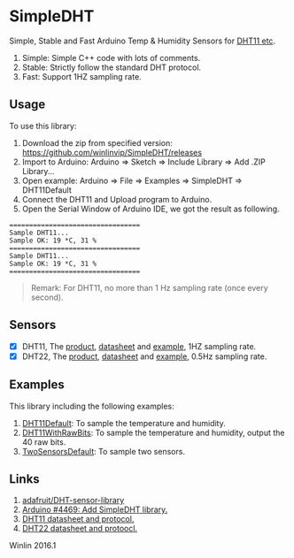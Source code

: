 # SimpleDHT

Simple, Stable and Fast Arduino Temp & Humidity Sensors for 
[DHT11 etc](http://learn.adafruit.com/dht).

1. Simple: Simple C++ code with lots of comments.
1. Stable: Strictly follow the standard DHT protocol.
1. Fast: Support 1HZ sampling rate.

## Usage

To use this library:

1. Download the zip from specified version: https://github.com/winlinvip/SimpleDHT/releases
2. Import to Arduino: Arduino => Sketch => Include Library => Add .ZIP Library...
3. Open example: Arduino => File => Examples => SimpleDHT => DHT11Default
4. Connect the DHT11 and Upload program to Arduino.
5. Open the Serial Window of Arduino IDE, we got the result as following.

```
=================================
Sample DHT11...
Sample OK: 19 *C, 31 %
=================================
Sample DHT11...
Sample OK: 19 *C, 31 %
=================================
```

> Remark: For DHT11, no more than 1 Hz sampling rate (once every second).

## Sensors

- [x] DHT11, The [product](https://www.adafruit.com/product/386), [datasheet](https://cdn-shop.adafruit.com/datasheets/DHT11-chinese.pdf) and [example](https://github.com/winlinvip/SimpleDHT/tree/master/examples/DHT11Default), 1HZ sampling rate.
- [x] DHT22, The [product](https://www.adafruit.com/product/385), [datasheet](https://cdn-shop.adafruit.com/datasheets/DHT22.pdf) and [example](https://github.com/winlinvip/SimpleDHT/tree/master/examples/DHT22Default), 0.5Hz sampling rate.

## Examples

This library including the following examples:

1. [DHT11Default](https://github.com/winlinvip/SimpleDHT/tree/master/examples/DHT11Default): To sample the temperature and humidity.
1. [DHT11WithRawBits](https://github.com/winlinvip/SimpleDHT/tree/master/examples/DHT11WithRawBits): To sample the temperature and humidity, output the 40 raw bits.
1. [TwoSensorsDefault](https://github.com/winlinvip/SimpleDHT/tree/master/examples/TwoSensorsDefault): To sample two sensors.


## Links

1. [adafruit/DHT-sensor-library](https://github.com/adafruit/DHT-sensor-library)
1. [Arduino #4469: Add SimpleDHT library.](https://github.com/arduino/Arduino/issues/4469)
1. [DHT11 datasheet and protocol.](https://cdn-shop.adafruit.com/datasheets/DHT11-chinese.pdf)
1. [DHT22 datasheet and protoocl.](https://cdn-shop.adafruit.com/datasheets/DHT22.pdf)

Winlin 2016.1
